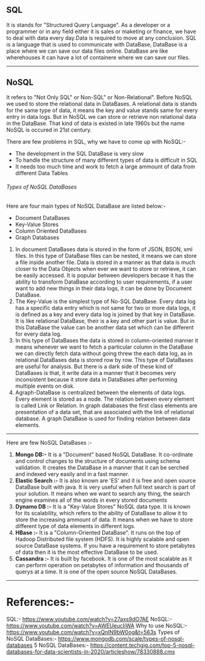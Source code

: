## SQL
It is stands for "Structured Query Language". As a developer or a programmer or in any field either it is sales or maketing or finance, we have to deal with data every day.Data is required to move at any conclusion.
SQL is a language that is used to communicate with DataBase, DataBase is a place where we can save our data files online. DataBase are like wherehouses it can have a lot of containere where we can save our files.
***
## NoSQL
It refers to "Not Only SQL" or Non-SQL" or Non-Relational". Before NoSQL we used to store the relational data in DataBases. A relational data is stands for the same type of data, it means the key and value stands same for every entry in data logs.
But in NoSQL we can store or retrieve non relational data in the DataBase. That kind of data is existed in late 1960s but the name NoSQL is occured in 21st century.

There are few problems in SQL, why we have to come up with NoSQL:-
- The development in the SQL DataBase is very slow
- To handle the structure of many different types of data is difficult in SQL
- It needs too much time and work to fetch a large ammount of data from different Data Tables
###### Types of NoSQL DataBases
Here are four main types of NoSQL DataBase are listed below:-
- Document DataBases
- Key-Value Stores
- Column Oriented DataBases
- Graph Databases
1. In document DataBases data is stored in the form of JSON, BSON, xml files. In this type of DataBase files can be nested, it means we can store a file inside another file. Data is stored in a manner as that data is much closer to the Data Objects when ever we want to store or retrieve, it can be easily accessed.
It is popular between developers becase it has the ability to transform DataBase according to user requirements, if a user want to add new things in their data logs, it can be done by Document DataBase.
2. The Key-Value is the simplest type of No-SQL DataBase. Every data log has a specific data entry which is not same for two or more data logs, it is defined as a key and every data log is joined by that key in DataBase. It is like relational DataBase, their is a key  and other part is value. But in this DataBase the value can be another data set which can be different for every data log.
3. In this type of DataBases the data is stored in column-oriented manner it means whenever we want to fetch a particular column in the DataBase we can directly fetch data without going threw the each data log, as in relational DataBases data is stored row by row. This type of DataBases are useful for analysis.
But there is a dark side of these kind of DataBases is that, it write data in a manner that it becomes very inconsistent because it store data in DataBases after performing multiple events on disk.
4. Agraph-DataBase is centralized between the elements of data logs. Every element is stored as a node. The relation between every element is called Link or Relation. In graph databases the first class elements are presentation of a data set, that are associated with the link of relational database. A graph DataBase is used for finding relation between data elements.
***
Here are few NoSQL DataBases :-
1. **Mongo DB:-** It is a "Document" based NoSQL DataBase. It co-ordinate and control changes to the structure of documents using schema validation. It creates the DataBase in a manner that it can be serched and indexed very easily and in a fast manner.
2. **Elastic Search :-** It is also known are 'ES' and it is free and open source DataBase built with java. It is very useful when full text search is part of your solution. It means when we want to search any thing, the search engine examines all of the words in every stored documents
3. **Dynamo DB :-** It is a "Key-Value Stores" NoSQL data type. It is known for its scalability, which refers to the ability of DataBase to allow it to store the increasing ammount of data. It means when we have to store different type of data elements in different logs.
4. **HBase :-** It is a "Column-Oriented DataBase". It runs on the top of Hadoop Distributed file system (HDFS). It is highly scalable and open source DataBase systems. If you have a requirement to store petabytes of data then it is the most effective DataBase to be used.
5. **Cassandra :-** It is built by facebook. It is one of the most scalable as it can perform operation on petabytes of information and thousands of querys at a time. It is one of the open source NoSQL DataBases.
***
# References:-
 SQL:- https://www.youtube.com/watch?v=27axs9dO7AE
 NoSQL:- https://www.youtube.com/watch?v=AWEUeucIiWA
 Why to use NoSQL:- https://www.youtube.com/watch?v=xQnIN9bW0og&t=563s
 Types of NoSQL DataBases:- https://www.mongodb.com/scale/types-of-nosql-databases
 5 NoSQL DataBases:- https://content.techgig.com/top-5-nosql-databases-for-data-scientists-in-2020/articleshow/78330888.cms
